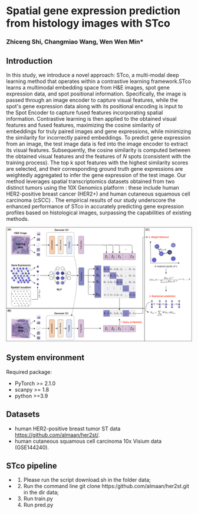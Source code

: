 # Spatial gene expression prediction from histology images with STco
### Zhiceng Shi, Changmiao Wang, Wen Wen Min*
## Introduction
In this study, we introduce a novel approach: STco, a multi-modal deep learning method that operates within a contrastive learning framework.STco learns a multimodal embedding space from H\&E images, spot gene expression data, and spot positional information. Specifically, the image is passed through an image encoder to capture visual features, while the spot's gene expression data along with its positional encoding is input to the Spot Encoder to capture fused features incorporating spatial information. Contrastive learning is then applied to the obtained visual features and fused features, maximizing the cosine similarity of embeddings for truly paired images and gene expressions, while minimizing the similarity for incorrectly paired embeddings. To predict gene expression from an image, the test image data is fed into the image encoder to extract its visual features. Subsequently, the cosine similarity is computed between the obtained visual features and the features of $N$ spots (consistent with the training process). The top k spot features with the highest similarity scores are selected, and their corresponding ground truth gene expressions are weightedly aggregated to infer the gene expression of the test image. Our method leverages spatial transcriptomics datasets obtained from two distinct tumors using the 10X Genomics platform : these include human HER2-positive breast cancer (HER2+) and human cutaneous squamous cell carcinoma (cSCC) . The empirical results of our study underscore the enhanced performance of STco in accurately predicting gene expression profiles based on histological images, surpassing the capabilities of existing methods.

![(Variational)](WorkFlow.png)

## System environment
Required package:
- PyTorch >= 2.1.0
- scanpy >= 1.8
- python >=3.9

## Datasets

 -  human HER2-positive breast tumor ST data https://github.com/almaan/her2st/.
 -  human cutaneous squamous cell carcinoma 10x Visium data (GSE144240).

## STco pipeline
- 1. Please run the script download.sh in the folder data;
- 2. Run the command line git clone https:/github.com/almaan/her2st.git in the dir data;
- 3. Run train.py
  4. Run pred.py





